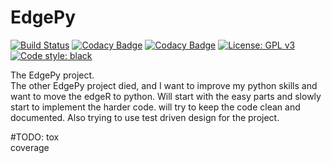 # EdgePy
[![Build Status](https://travis-ci.com/nilssteinz/edgePy.svg?branch=master)](https://travis-ci.com/nilssteinz/edgePy)
[![Codacy Badge](https://app.codacy.com/project/badge/Grade/77b169828b5740b7a8e183a9567d772e)](https://www.codacy.com/gh/nilssteinz/edgePy/dashboard?utm_source=github.com&amp;utm_medium=referral&amp;utm_content=nilssteinz/edgePy&amp;utm_campaign=Badge_Grade)
[![Codacy Badge](https://app.codacy.com/project/badge/Coverage/77b169828b5740b7a8e183a9567d772e)](https://www.codacy.com/gh/nilssteinz/edgePy/dashboard?utm_source=github.com&utm_medium=referral&utm_content=nilssteinz/edgePy&utm_campaign=Badge_Coverage)
[![License: GPL v3](https://img.shields.io/badge/License-GPLv3-blue.svg)](https://www.gnu.org/licenses/gpl-3.0)
[![Code style: black](https://img.shields.io/badge/code%20style-black-000000.svg)](https://github.com/psf/black)

The EdgePy project.\
The other EdgePy project died, and I want to improve my python skills and want to move the edgeR to python. 
Will start with the easy parts and slowly start to implement the harder code.
will try to keep the code clean and documented. Also trying to use test driven design for the project.

#TODO: 
tox \
coverage
